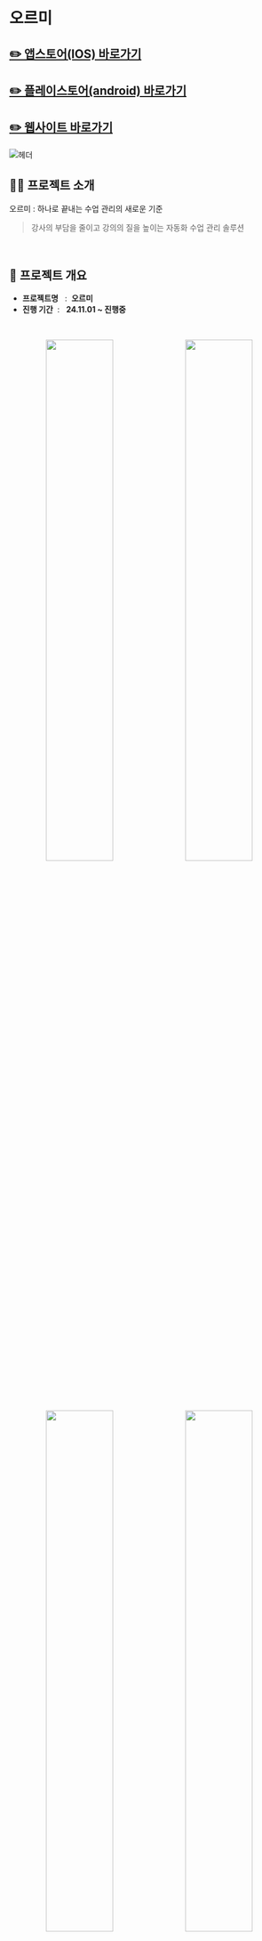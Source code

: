 # 오르미

## [✏️ 앱스토어(IOS) 바로가기]() 
## [✏️ 플레이스토어(android) 바로가기]()
## [✏️ 웹사이트 바로가기](https://ormee-mvp.web.app/)

![헤더](https://github.com/user-attachments/assets/23f94a71-4056-452a-820f-f70542de8452)


## 👨‍🏫 프로젝트 소개

오르미 : 하나로 끝내는 수업 관리의 새로운 기준

> 강사의 부담을 줄이고 강의의 질을 높이는 자동화 수업 관리 솔루션

<br/>

## 🚩 프로젝트 개요

- **프로젝트명** &nbsp; :&nbsp;
  **오르미**
- **진행 기간** &nbsp;: &nbsp;
  **24.11.01 ~ 진행중**

<br/>

<p align="center">
  <img src="https://github.com/user-attachments/assets/d0737378-f6fb-4de2-aa8f-d4df360f1b76" width="49%">
  <img src="https://github.com/user-attachments/assets/2b740a93-a209-4fa2-8e16-2b53dbcc1aaf" width="49%">
</p>
<p align="center">
  <img src="https://github.com/user-attachments/assets/501ee543-0429-4b4d-8800-e6ba8a7adb96" width="49%">
  <img src="https://github.com/user-attachments/assets/91fc3c3e-62f7-477e-8f2c-1156803e078d" width="49%">
</p>
<p align="center">
  <img src="https://github.com/user-attachments/assets/483b5151-edd4-4bec-af38-1b3884925ed2" width="49%">
  <!--<img src="" width="45%">-->
</p>


## 기술 스택

**프레임워크 및 라이브러리**

<img src="https://img.shields.io/badge/Flutter-02569B?style=for-the-badge&logo=Flutter&logoColor=white"> <img src="https://img.shields.io/badge/SpringBoot-6DB33F?style=for-the-badge&logo=SpringBoot&logoColor=white"> <img src="https://img.shields.io/badge/React-61DAFB?style=for-the-badge&logo=React&logoColor=white">

**상태 관리**

<img src="https://img.shields.io/badge/getX-8A2BE2?style=for-the-badge&logo=getX&logoColor=white">

**데이터베이스, 인증**

  <img src="https://img.shields.io/badge/PostgreSQL-4169E1?style=for-the-badge&logo=PostgreSQL&logoColor=white"> <img src="https://img.shields.io/badge/Firebase Authentication-DD2C00?style=for-the-badge&logo=Firebase&logoColor=white"> <img src="https://img.shields.io/badge/jsonwebtokens-000000?style=for-the-badge&logo=jsonwebtokens&logoColor=white"> <img src="https://img.shields.io/badge/auth0-EB5424?style=for-the-badge&logo=auth0&logoColor=white"> 

**모니터링**

  <img src="https://img.shields.io/badge/Firebase Crashlytics-DD2C00?style=for-the-badge&logo=Firebase&logoColor=white"> <img src="https://img.shields.io/badge/Firebase Performance Monitoring-DD2C00?style=for-the-badge&logo=Firebase&logoColor=white"> <img src="https://img.shields.io/badge/Prometheus-E6522C?style=for-the-badge&logo=prometheus&logoColor=white"> <img src="https://img.shields.io/badge/Grafana-F46800?style=for-the-badge&logo=grafana&logoColor=white"> 

**협업, 설계**

<img src="https://img.shields.io/badge/Notion-000000?style=for-the-badge&logo=Notion&logoColor=white"> <img src="https://img.shields.io/badge/FIGMA-pink?style=for-the-badge&logo=FIGMA&logoColor=white"> <img src="https://img.shields.io/badge/github-181717?style=for-the-badge&logo=github&logoColor=white"> <img src="https://img.shields.io/badge/VSCODE-007ACC?style=for-the-badge&logo=visualstudiocode&logoColor=white"> <img src="https://img.shields.io/badge/intellij idea-000000?style=for-the-badge&logo=intellij idea&logoColor=white"> 

<br/>
